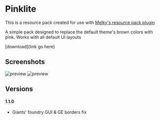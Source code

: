 # Pinklite
This is a resource pack created for use with [Melky's resource pack plugin](https://github.com/melkypie/resource-packs)

A simple pack designed to replace the default theme's brown colors with pink.
Works with all default UI layouts

[download](link go here)

## Screenshots
![preview](https://ibb.co/R3GQ8Tr)
![preview](https://ibb.co/3kz0rCq)

## Versions

#### 1.1.0
* Giants' foundry GUI & GE borders fix